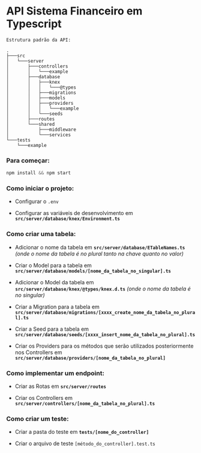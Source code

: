 # API Sistema Financeiro em Typescript

```shell
Estrutura padrão da API:

.
├───src
│   └───server
│       ├───controllers
│       │   └───example
│       ├───database
│       │   ├───knex
│       │   │   └───@types
│       │   ├───migrations
│       │   ├───models
│       │   ├───providers
│       │   │   └───example
│       │   └───seeds
│       ├───routes
│       └───shared
│           ├───middleware
│           └───services
└───tests
    └───example
```

### Para começar:
~~~javascript
npm install && npm start
~~~

### Como iniciar o projeto:
* Configurar o `.env`

* Configurar as variáveis de desenvolvimento em __`src/server/database/knex/Environment.ts`__

### Como criar uma tabela:
* Adicionar o nome da tabela em __`src/server/database/ETableNames.ts`__ *(onde o nome da tabela é no plural tanto na chave quanto no valor)*

* Criar o Model para a tabela em __`src/server/database/models/[nome_da_tabela_no_singular].ts`__

* Adicionar o Model da tabela em __`src/server/database/knex/@types/knex.d.ts`__ *(onde o nome da tabela é no singular)*

* Criar a Migration para a tabela em __`src/server/database/migrations/[xxxx_create_nome_da_tabela_no_plural].ts`__

* Criar a Seed para a tabela em __`src/server/database/seeds/[xxxx_insert_nome_da_tabela_no_plural].ts`__

* Criar os Providers para os métodos que serão utilizados posteriormente nos Controllers em __`src/server/database/providers/[nome_da_tabela_no_plural]`__

### Como implementar um endpoint:
* Criar as Rotas em __`src/server/routes`__

* Criar os Controllers em __`src/server/controllers/[nome_da_tabela_no_plural].ts`__

### Como criar um teste:
* Criar a pasta do teste em __`tests/[nome_do_controller]`__

* Criar o arquivo de teste `[método_do_controller].test.ts`